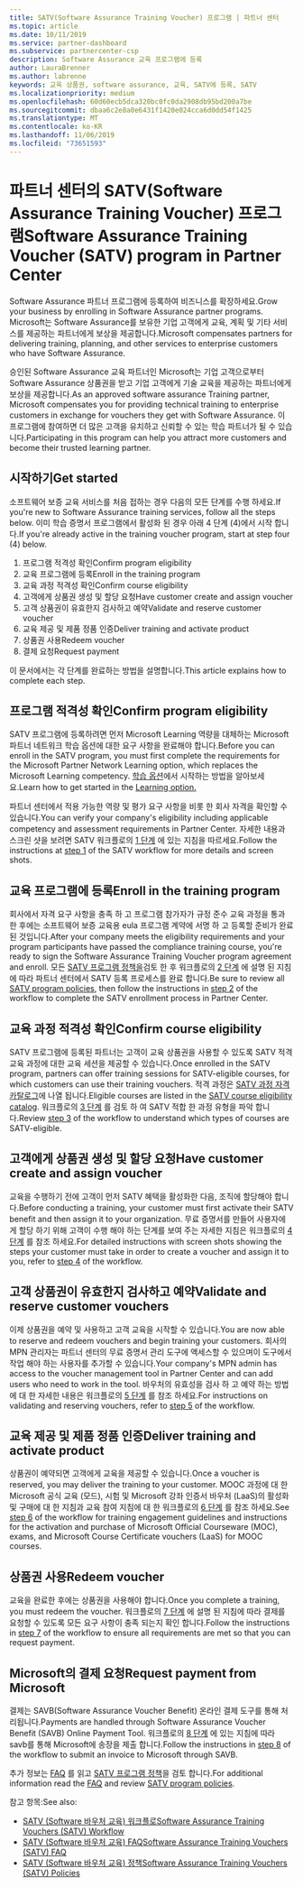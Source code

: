 ```yaml
---
title: SATV(Software Assurance Training Voucher) 프로그램 | 파트너 센터
ms.topic: article
ms.date: 10/11/2019
ms.service: partner-dashboard
ms.subservice: partnercenter-csp
description: Software Assurance 교육 프로그램에 등록
author: LauraBrenner
ms.author: labrenne
keywords: 교육 상품권, software assurance, 교육, SATV에 등록, SATV
ms.localizationpriority: medium
ms.openlocfilehash: 60d60ecb5dca320bc0fc0da2908db95bd200a7be
ms.sourcegitcommit: dbaa6c2e8a0e6431f1420e024cca6d0dd54f1425
ms.translationtype: MT
ms.contentlocale: ko-KR
ms.lasthandoff: 11/06/2019
ms.locfileid: "73651593"
---
```

# <a name="software-assurance-training-voucher-satv-program-in-partner-center"></a><span data-ttu-id="add4b-104">파트너 센터의 SATV(Software Assurance Training Voucher) 프로그램</span><span class="sxs-lookup"><span data-stu-id="add4b-104">Software Assurance Training Voucher (SATV) program in Partner Center</span></span>

<span data-ttu-id="add4b-105">Software Assurance 파트너 프로그램에 등록하여 비즈니스를 확장하세요.</span><span class="sxs-lookup"><span data-stu-id="add4b-105">Grow your business by enrolling in Software Assurance partner programs.</span></span> <span data-ttu-id="add4b-106">Microsoft는 Software Assurance를 보유한 기업 고객에게 교육, 계획 및 기타 서비스를 제공하는 파트너에게 보상을 제공합니다.</span><span class="sxs-lookup"><span data-stu-id="add4b-106">Microsoft compensates partners for delivering training, planning, and other services to enterprise customers who have Software Assurance.</span></span> 

<span data-ttu-id="add4b-107">승인된 Software Assurance 교육 파트너인 Microsoft는 기업 고객으로부터 Software Assurance 상품권을 받고 기업 고객에게 기술 교육을 제공하는 파트너에게 보상을 제공합니다.</span><span class="sxs-lookup"><span data-stu-id="add4b-107">As an approved software assurance Training partner, Microsoft compensates you for providing technical training to enterprise customers in exchange for vouchers they get with Software Assurance.</span></span> <span data-ttu-id="add4b-108">이 프로그램에 참여하면 더 많은 고객을 유치하고 신뢰할 수 있는 학습 파트너가 될 수 있습니다.</span><span class="sxs-lookup"><span data-stu-id="add4b-108">Participating in this program can help you attract more customers and become their trusted learning partner.</span></span>

## <a name="get-started"></a><span data-ttu-id="add4b-109">시작하기</span><span class="sxs-lookup"><span data-stu-id="add4b-109">Get started</span></span>

<span data-ttu-id="add4b-110">소프트웨어 보증 교육 서비스를 처음 접하는 경우 다음의 모든 단계를 수행 하세요.</span><span class="sxs-lookup"><span data-stu-id="add4b-110">If you're new to Software Assurance training services, follow all the steps below.</span></span> <span data-ttu-id="add4b-111">이미 학습 증명서 프로그램에서 활성화 된 경우 아래 4 단계 (4)에서 시작 합니다.</span><span class="sxs-lookup"><span data-stu-id="add4b-111">If you're already active in the training voucher program, start at step four (4) below.</span></span> 

1. <span data-ttu-id="add4b-112">프로그램 적격성 확인</span><span class="sxs-lookup"><span data-stu-id="add4b-112">Confirm program eligibility</span></span>
2. <span data-ttu-id="add4b-113">교육 프로그램에 등록</span><span class="sxs-lookup"><span data-stu-id="add4b-113">Enroll in the training program</span></span>
3. <span data-ttu-id="add4b-114">교육 과정 적격성 확인</span><span class="sxs-lookup"><span data-stu-id="add4b-114">Confirm course eligibility</span></span>
4. <span data-ttu-id="add4b-115">고객에게 상품권 생성 및 할당 요청</span><span class="sxs-lookup"><span data-stu-id="add4b-115">Have customer create and assign voucher</span></span>
5. <span data-ttu-id="add4b-116">고객 상품권이 유효한지 검사하고 예약</span><span class="sxs-lookup"><span data-stu-id="add4b-116">Validate and reserve customer voucher</span></span>
6. <span data-ttu-id="add4b-117">교육 제공 및 제품 정품 인증</span><span class="sxs-lookup"><span data-stu-id="add4b-117">Deliver training and activate product</span></span>
7. <span data-ttu-id="add4b-118">상품권 사용</span><span class="sxs-lookup"><span data-stu-id="add4b-118">Redeem voucher</span></span>
8. <span data-ttu-id="add4b-119">결제 요청</span><span class="sxs-lookup"><span data-stu-id="add4b-119">Request payment</span></span>

<span data-ttu-id="add4b-120">이 문서에서는 각 단계를 완료하는 방법을 설명합니다.</span><span class="sxs-lookup"><span data-stu-id="add4b-120">This article explains how to complete each step.</span></span>

## <a name="confirm-program-eligibility"></a><span data-ttu-id="add4b-121">프로그램 적격성 확인</span><span class="sxs-lookup"><span data-stu-id="add4b-121">Confirm program eligibility</span></span>

<span data-ttu-id="add4b-122">SATV 프로그램에 등록하려면 먼저 Microsoft Learning 역량을 대체하는 Microsoft 파트너 네트워크 학습 옵션에 대한 요구 사항을 완료해야 합니다.</span><span class="sxs-lookup"><span data-stu-id="add4b-122">Before you can enroll in the SATV program, you must first complete the requirements for the Microsoft Partner Network Learning option, which replaces the Microsoft Learning competency.</span></span> <span data-ttu-id="add4b-123">[학습 옵션](https://partner.microsoft.com/membership/learning-partners)에서 시작하는 방법을 알아보세요.</span><span class="sxs-lookup"><span data-stu-id="add4b-123">Learn how to get started in the [Learning option.](https://partner.microsoft.com/membership/learning-partners)</span></span>

<span data-ttu-id="add4b-124">파트너 센터에서 적용 가능한 역량 및 평가 요구 사항을 비롯 한 회사 자격을 확인할 수 있습니다.</span><span class="sxs-lookup"><span data-stu-id="add4b-124">You can verify your company's eligibility including applicable competency and assessment requirements in Partner Center.</span></span> <span data-ttu-id="add4b-125">자세한 내용과 스크린 샷을 보려면 SATV 워크플로의 [1 단계](https://query.prod.cms.rt.microsoft.com/cms/api/am/binary/RE3krfK) 에 있는 지침을 따르세요.</span><span class="sxs-lookup"><span data-stu-id="add4b-125">Follow the instructions at [step 1](https://query.prod.cms.rt.microsoft.com/cms/api/am/binary/RE3krfK) of the SATV workflow for more details and screen shots.</span></span>

## <a name="enroll-in-the-training-program"></a><span data-ttu-id="add4b-126">교육 프로그램에 등록</span><span class="sxs-lookup"><span data-stu-id="add4b-126">Enroll in the training program</span></span>

<span data-ttu-id="add4b-127">회사에서 자격 요구 사항을 충족 하 고 프로그램 참가자가 규정 준수 교육 과정을 통과 한 후에는 소프트웨어 보증 교육용 eula 프로그램 계약에 서명 하 고 등록할 준비가 완료 된 것입니다.</span><span class="sxs-lookup"><span data-stu-id="add4b-127">After your company meets the eligibility requirements and your program participants have passed the compliance training course, you're ready to sign the Software Assurance Training Voucher program agreement and enroll.</span></span> <span data-ttu-id="add4b-128">모든 [SATV 프로그램 정책을](https://query.prod.cms.rt.microsoft.com/cms/api/am/binary/RE3koEP)검토 한 후 워크플로의 [2 단계](https://query.prod.cms.rt.microsoft.com/cms/api/am/binary/RE3krfK) 에 설명 된 지침에 따라 파트너 센터에서 SATV 등록 프로세스를 완료 합니다.</span><span class="sxs-lookup"><span data-stu-id="add4b-128">Be sure to review all [SATV program policies](https://query.prod.cms.rt.microsoft.com/cms/api/am/binary/RE3koEP), then follow the instructions in [step 2](https://query.prod.cms.rt.microsoft.com/cms/api/am/binary/RE3krfK) of the workflow to complete the SATV enrollment process in Partner Center.</span></span>   


## <a name="confirm-course-eligibility"></a><span data-ttu-id="add4b-129">교육 과정 적격성 확인</span><span class="sxs-lookup"><span data-stu-id="add4b-129">Confirm course eligibility</span></span>
<span data-ttu-id="add4b-130">SATV 프로그램에 등록된 파트너는 고객이 교육 상품권을 사용할 수 있도록 SATV 적격 교육 과정에 대한 교육 세션을 제공할 수 있습니다.</span><span class="sxs-lookup"><span data-stu-id="add4b-130">Once enrolled in the SATV program, partners can offer training sessions for SATV-eligible courses, for which customers can use their training vouchers.</span></span> <span data-ttu-id="add4b-131">적격 과정은 [SATV 과정 자격 카탈로그](http://savl-catalog.microsoft.com/)에 나열 됩니다.</span><span class="sxs-lookup"><span data-stu-id="add4b-131">Eligible courses are listed in the [SATV course eligibility catalog](http://savl-catalog.microsoft.com/).</span></span> <span data-ttu-id="add4b-132">워크플로의 [3 단계](https://query.prod.cms.rt.microsoft.com/cms/api/am/binary/RE3krfK) 를 검토 하 여 SATV 적합 한 과정 유형을 파악 합니다.</span><span class="sxs-lookup"><span data-stu-id="add4b-132">Review [step 3](https://query.prod.cms.rt.microsoft.com/cms/api/am/binary/RE3krfK) of the workflow to understand which types of courses are SATV-eligible.</span></span>

## <a name="have-customer-create-and-assign-voucher"></a><span data-ttu-id="add4b-133">고객에게 상품권 생성 및 할당 요청</span><span class="sxs-lookup"><span data-stu-id="add4b-133">Have customer create and assign voucher</span></span>

<span data-ttu-id="add4b-134">교육을 수행하기 전에 고객이 먼저 SATV 혜택을 활성화한 다음, 조직에 할당해야 합니다.</span><span class="sxs-lookup"><span data-stu-id="add4b-134">Before conducting a training, your customer must first activate their SATV benefit and then assign it to your organization.</span></span> <span data-ttu-id="add4b-135">무료 증명서를 만들어 사용자에 게 할당 하기 위해 고객이 수행 해야 하는 단계를 보여 주는 자세한 지침은 워크플로의 [4 단계](https://query.prod.cms.rt.microsoft.com/cms/api/am/binary/RE3krfK) 를 참조 하세요.</span><span class="sxs-lookup"><span data-stu-id="add4b-135">For detailed instructions with screen shots showing the steps your customer must take in order to create a voucher and assign it to you, refer to [step 4](https://query.prod.cms.rt.microsoft.com/cms/api/am/binary/RE3krfK) of the workflow.</span></span>

## <a name="validate-and-reserve-customer-vouchers"></a><span data-ttu-id="add4b-136">고객 상품권이 유효한지 검사하고 예약</span><span class="sxs-lookup"><span data-stu-id="add4b-136">Validate and reserve customer vouchers</span></span>

<span data-ttu-id="add4b-137">이제 상품권을 예약 및 사용하고 고객 교육을 시작할 수 있습니다.</span><span class="sxs-lookup"><span data-stu-id="add4b-137">You are now able to reserve and redeem vouchers and begin training your customers.</span></span> <span data-ttu-id="add4b-138">회사의 MPN 관리자는 파트너 센터의 무료 증명서 관리 도구에 액세스할 수 있으며이 도구에서 작업 해야 하는 사용자를 추가할 수 있습니다.</span><span class="sxs-lookup"><span data-stu-id="add4b-138">Your company's MPN admin has access to the voucher management tool in Partner Center and can add users who need to work in the tool.</span></span> <span data-ttu-id="add4b-139">바우처의 유효성을 검사 하 고 예약 하는 방법에 대 한 자세한 내용은 워크플로의 [5 단계](https://query.prod.cms.rt.microsoft.com/cms/api/am/binary/RE3krfK) 를 참조 하세요.</span><span class="sxs-lookup"><span data-stu-id="add4b-139">For instructions on validating and reserving vouchers, refer to [step 5](https://query.prod.cms.rt.microsoft.com/cms/api/am/binary/RE3krfK) of the workflow.</span></span>

## <a name="deliver-training-and-activate-product"></a><span data-ttu-id="add4b-140">교육 제공 및 제품 정품 인증</span><span class="sxs-lookup"><span data-stu-id="add4b-140">Deliver training and activate product</span></span>

<span data-ttu-id="add4b-141">상품권이 예약되면 고객에게 교육을 제공할 수 있습니다.</span><span class="sxs-lookup"><span data-stu-id="add4b-141">Once a voucher is reserved, you may deliver the training to your customer.</span></span> <span data-ttu-id="add4b-142">MOOC 과정에 대 한 Microsoft 공식 교육 (모드), 시험 및 Microsoft 강좌 인증서 바우처 (LaaS)의 활성화 및 구매에 대 한 지침과 교육 참여 지침에 대 한 워크플로의 [6 단계](https://query.prod.cms.rt.microsoft.com/cms/api/am/binary/RE3krfK) 를 참조 하세요.</span><span class="sxs-lookup"><span data-stu-id="add4b-142">See [step 6](https://query.prod.cms.rt.microsoft.com/cms/api/am/binary/RE3krfK) of the workflow for training engagement guidelines and instructions for the activation and purchase of Microsoft Official Courseware (MOC), exams, and Microsoft Course Certificate vouchers (LaaS) for MOOC courses.</span></span>

## <a name="redeem-voucher"></a><span data-ttu-id="add4b-143">상품권 사용</span><span class="sxs-lookup"><span data-stu-id="add4b-143">Redeem voucher</span></span>

<span data-ttu-id="add4b-144">교육을 완료한 후에는 상품권을 사용해야 합니다.</span><span class="sxs-lookup"><span data-stu-id="add4b-144">Once you complete a training, you must redeem the voucher.</span></span> <span data-ttu-id="add4b-145">워크플로의 [7 단계](https://query.prod.cms.rt.microsoft.com/cms/api/am/binary/RE3krfK) 에 설명 된 지침에 따라 결제를 요청할 수 있도록 모든 요구 사항이 충족 되는지 확인 합니다.</span><span class="sxs-lookup"><span data-stu-id="add4b-145">Follow the instructions in [step 7](https://query.prod.cms.rt.microsoft.com/cms/api/am/binary/RE3krfK) of the workflow to ensure all requirements are met so that you can request payment.</span></span> 


## <a name="request-payment-from-microsoft"></a><span data-ttu-id="add4b-146">Microsoft의 결제 요청</span><span class="sxs-lookup"><span data-stu-id="add4b-146">Request payment from Microsoft</span></span>

<span data-ttu-id="add4b-147">결제는 SAVB(Software Assurance Voucher Benefit) 온라인 결제 도구를 통해 처리됩니다.</span><span class="sxs-lookup"><span data-stu-id="add4b-147">Payments are handled through Software Assurance Voucher Benefit (SAVB) Online Payment Tool.</span></span> <span data-ttu-id="add4b-148">워크플로의 [8 단계](https://query.prod.cms.rt.microsoft.com/cms/api/am/binary/RE3krfK) 에 있는 지침에 따라 savb를 통해 Microsoft에 송장을 제출 합니다.</span><span class="sxs-lookup"><span data-stu-id="add4b-148">Follow the instructions in [step 8](https://query.prod.cms.rt.microsoft.com/cms/api/am/binary/RE3krfK) of the workflow to submit an invoice to Microsoft through SAVB.</span></span> 

<span data-ttu-id="add4b-149">추가 정보는 [FAQ](https://query.prod.cms.rt.microsoft.com/cms/api/am/binary/RE3kz5o) 를 읽고 [SATV 프로그램 정책](https://query.prod.cms.rt.microsoft.com/cms/api/am/binary/RE3koEP)을 검토 합니다.</span><span class="sxs-lookup"><span data-stu-id="add4b-149">For additional information read the [FAQ](https://query.prod.cms.rt.microsoft.com/cms/api/am/binary/RE3kz5o) and review [SATV program policies](https://query.prod.cms.rt.microsoft.com/cms/api/am/binary/RE3koEP).</span></span>

<span data-ttu-id="add4b-150">참고 항목:</span><span class="sxs-lookup"><span data-stu-id="add4b-150">See also:</span></span>

- [<span data-ttu-id="add4b-151">SATV (Software 바우처 교육) 워크플로</span><span class="sxs-lookup"><span data-stu-id="add4b-151">Software Assurance Training Vouchers (SATV) Workflow</span></span>](https://query.prod.cms.rt.microsoft.com/cms/api/am/binary/RE3krfK)
- [<span data-ttu-id="add4b-152">SATV (Software 바우처 교육) FAQ</span><span class="sxs-lookup"><span data-stu-id="add4b-152">Software Assurance Training Vouchers (SATV) FAQ</span></span>](https://query.prod.cms.rt.microsoft.com/cms/api/am/binary/RE3kz5o)
- [<span data-ttu-id="add4b-153">SATV (Software 바우처 교육) 정책</span><span class="sxs-lookup"><span data-stu-id="add4b-153">Software Assurance Training Vouchers (SATV) Policies</span></span>](https://query.prod.cms.rt.microsoft.com/cms/api/am/binary/RE3koEP)